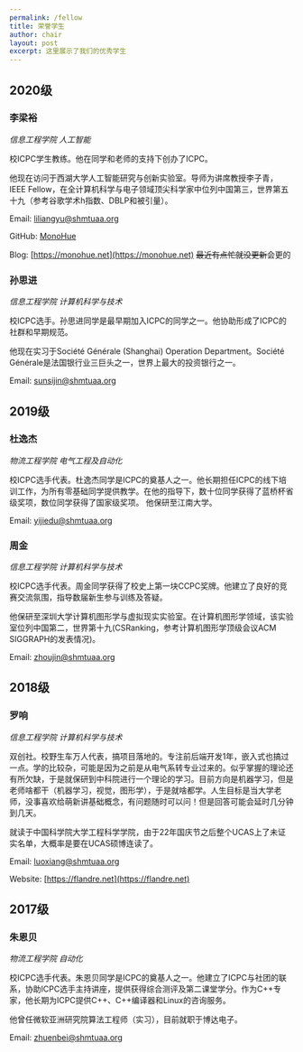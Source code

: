 ```yaml
---
permalink: /fellow
title: 荣誉学生
author: chair
layout: post
excerpt: 这里展示了我们的优秀学生
---
```


## 2020级

### 李梁裕

_信息工程学院 人工智能_

校ICPC学生教练。他在同学和老师的支持下创办了ICPC。

他现在访问于西湖大学人工智能研究与创新实验室。导师为讲席教授李子青，IEEE Fellow，在全计算机科学与电子领域顶尖科学家中位列中国第三，世界第五十九（参考谷歌学术h指数、DBLP和被引量）。

Email: [liliangyu@shmtuaa.org](mailto:liliangyu@shmtuaa.org)

GitHub: [MonoHue](https://github.com/MonoHue)

Blog: [https://monohue.net](https://monohue.net) ~~最近有点忙就没更新~~会更的

### 孙思进

_信息工程学院 计算机科学与技术_

校ICPC选手。孙思进同学是最早期加入ICPC的同学之一。他协助形成了ICPC的社群和早期规范。

他现在实习于Société Générale (Shanghai) Operation Department。Société Générale是法国银行业三巨头之一，世界上最大的投资银行之一。

Email: [sunsijin@shmtuaa.org](mailto:sunsijin@shmtuaa.org)

## 2019级

###  杜逸杰

_物流工程学院 电气工程及自动化_

校ICPC选手代表。杜逸杰同学是ICPC的奠基人之一。他长期担任ICPC的线下培训工作，为所有零基础同学提供教学。在他的指导下，数十位同学获得了蓝桥杯省级奖项，数位同学获得了国家级奖项。 他保研至江南大学。

Email: [yijiedu@shmtuaa.org](mailto:yijiedu@shmtuaa.org)

### 周金

_信息工程学院 计算机科学与技术_

校ICPC选手代表。周金同学获得了校史上第一块CCPC奖牌。他建立了良好的竞赛交流氛围，指导数届新生参与训练及答疑。

他保研至深圳大学计算机图形学与虚拟现实实验室。在计算机图形学领域，该实验室位列中国第二，世界第十九(CSRanking，参考计算机图形学顶级会议ACM SIGGRAPH的发表情况)。

Email: [zhoujin@shmtuaa.org](mailto:zhoujin@shmtuaa.org)

## 2018级

### 罗响

_信息工程学院 计算机科学与技术_

双创社。校野生车万人代表，搞项目落地的。专注前后端开发1年，嵌入式也搞过一点。学的比较杂，可能是因为之前是从电气系转专业过来的。似乎掌握的理论还有所欠缺，于是就保研到中科院进行一个理论的学习。目前方向是机器学习，但是老师啥都干（机器学习，视觉，图形学），于是就啥都学。人生目标是当大学老师，没事喜欢给萌新讲基础概念，有问题随时可以问！但是回答可能会延时几分钟到几天。

就读于中国科学院大学工程科学学院，由于22年国庆节之后整个UCAS上了未证实名单，大概率是要在UCAS硕博连读了。

Email: [luoxiang@shmtuaa.org](mailto:luoxiang@shmtuaa.org)

Website: [https://flandre.net](https://flandre.net)

## 2017级

### 朱恩贝

_物流工程学院 自动化_

校ICPC选手代表。朱恩贝同学是ICPC的奠基人之一。他建立了ICPC与社团的联系，协助ICPC选手主持讲座，提供获得综合测评及第二课堂学分。作为C++专家，他长期为ICPC提供C++、C++编译器和Linux的咨询服务。

他曾任微软亚洲研究院算法工程师（实习），目前就职于博达电子。

Email: [zhuenbei@shmtuaa.org](mailto:zhuenbei@shmtuaa.org)

